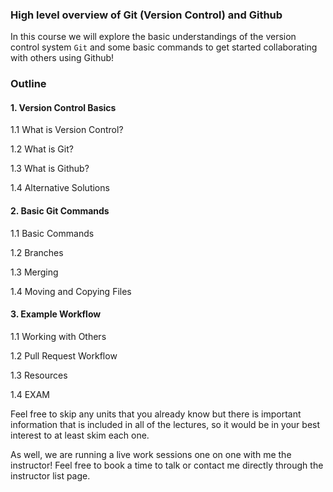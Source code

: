 ### High level overview of Git (Version Control) and Github

In this course we will explore the basic understandings of the version control system `Git` and some basic commands to get started collaborating with others using Github!  

### Outline

#### 1. Version Control Basics

  1.1 What is Version Control?

  1.2 What is Git?

  1.3 What is Github?

  1.4 Alternative Solutions

#### 2. Basic Git Commands   

  1.1 Basic Commands

  1.2 Branches

  1.3 Merging  

  1.4 Moving and Copying Files

#### 3. Example Workflow

  1.1 Working with Others

  1.2 Pull Request Workflow

  1.3 Resources

  1.4 EXAM







 Feel free to skip any units that you already know but there is important information that is included in all of the lectures, so it would be in your best interest to at least skim each one.

 As well, we are running a live work sessions one on one with me the instructor! Feel free to book a time to talk or contact me directly through the instructor list page.
